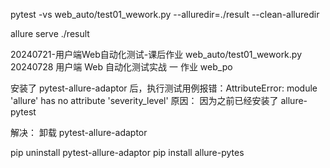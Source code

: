 
pytest -vs web_auto/test01_wework.py  --alluredir=./result --clean-alluredir

allure serve ./result


20240721-用户端Web自动化测试-课后作业    web_auto/test01_wework.py 
20240728 用户端 Web 自动化测试实战 一 作业  web_po


安装了 pytest-allure-adaptor 后，执行测试用例报错：AttributeError: module 'allure' has no attribute 'severity_level'
原因：
因为之前已经安装了 allure-pytest

解决：
卸载 pytest-allure-adaptor

pip uninstall pytest-allure-adaptor
pip install allure-pytes